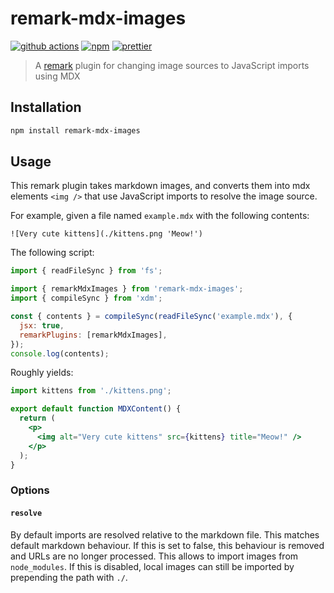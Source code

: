 # remark-mdx-images

[![github actions][github actions badge]][github actions] [![npm][npm badge]][npm]
[![prettier][prettier badge]][prettier]

> A [remark][] plugin for changing image sources to JavaScript imports using MDX

## Installation

```sh
npm install remark-mdx-images
```

## Usage

This remark plugin takes markdown images, and converts them into mdx elements `<img />` that use
JavaScript imports to resolve the image source.

For example, given a file named `example.mdx` with the following contents:

```mdx
![Very cute kittens](./kittens.png 'Meow!')
```

The following script:

```js
import { readFileSync } from 'fs';

import { remarkMdxImages } from 'remark-mdx-images';
import { compileSync } from 'xdm';

const { contents } = compileSync(readFileSync('example.mdx'), {
  jsx: true,
  remarkPlugins: [remarkMdxImages],
});
console.log(contents);
```

Roughly yields:

```jsx
import kittens from './kittens.png';

export default function MDXContent() {
  return (
    <p>
      <img alt="Very cute kittens" src={kittens} title="Meow!" />
    </p>
  );
}
```

### Options

#### `resolve`

By default imports are resolved relative to the markdown file. This matches default markdown
behaviour. If this is set to false, this behaviour is removed and URLs are no longer processed. This
allows to import images from `node_modules`. If this is disabled, local images can still be imported
by prepending the path with `./`.

[github actions badge]:
  https://github.com/remcohaszing/remark-mdx-images/actions/workflows/ci.yml/badge.svg
[github actions]: https://github.com/remcohaszing/remark-mdx-images/actions/workflows/ci.yml
[npm badge]: https://img.shields.io/npm/v/remark-mdx-images
[npm]: https://www.npmjs.com/package/remark-mdx-images
[prettier badge]: https://img.shields.io/badge/code_style-prettier-ff69b4.svg
[prettier]: https://prettier.io
[remark]: https://remark.js.org
